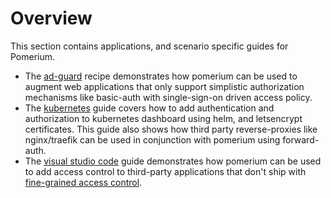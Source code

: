 # Overview

This section contains applications, and scenario specific guides for Pomerium.

- The [ad-guard](./ad-guard.md) recipe demonstrates how pomerium can be used to augment web applications that only support simplistic authorization mechanisms like basic-auth with single-sign-on driven access policy.
- The [kubernetes](./kubernetes.md) guide covers how to add authentication and authorization to kubernetes dashboard using helm, and letsencrypt certificates. This guide also shows how third party reverse-proxies like nginx/traefik can be used in conjunction with pomerium using forward-auth.
- The [visual studio code](./vs-code-server.md) guide demonstrates how pomerium can be used to add access control to third-party applications that don't ship with [fine-grained access control](https://github.com/cdr/code-server/issues/905).
